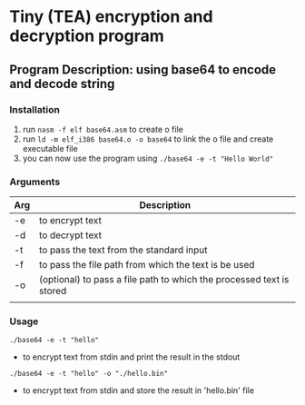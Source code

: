 # Tiny (TEA) encryption and decryption program 

## Program Description: using base64 to encode and decode string


### **Installation**
1. run ```nasm -f elf base64.asm``` to create o file
2. run ```ld -m elf_i386 base64.o -o base64``` to link the o file and create executable file
3. you can now use the program using ```./base64 -e -t "Hello World"```

### **Arguments**

| Arg | Description                                                          |
| --- | -------------------------------------------------------------------- |
| -e  | to encrypt text                                                      |
| -d  | to decrypt text                                                      |
| -t  | to pass the text from the standard input                             |
| -f  | to pass the file path from which the text is be used                 |
| -o  | (optional) to pass a file path to which the processed text is stored |
|     |                                                                      |

### **Usage**
``` ./base64 -e -t "hello" ```
- to encrypt text from stdin and print the result in the stdout

``` ./base64 -e -t "hello" -o "./hello.bin"  ```
- to encrypt text from stdin and store the result in 'hello.bin' file
